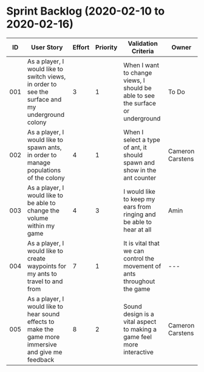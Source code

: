 # Sprint Backlog (2020-02-10 to 2020-02-16)

| ID | User Story | Effort | Priority | Validation Criteria | Owner |
|----|------------|--------|----------|---------------------|-------|
| 001 | As a player, I would like to switch views, in order to see the surface and my underground colony | 3 | 1 | When I want to change views, I should be able to see the surface or underground | To Do | 
| 002 | As a player, I would like to spawn ants, in order to manage populations of the colony | 4 | 1 | When I select a type of ant, it should spawn and show in the ant counter | Cameron Carstens |
| 003 | As a player, I would like to be able to change the volume within my game | 4 | 3 | I would like to keep my ears from ringing and be able to hear at all | Amin |
| 004 | As a player, I would like to create waypoints for my ants to travel to and from | 7 | 1 | It is vital that we can control the movement of ants throughout the game | --- | 
| 005 | As a player, I would like to hear sound effects to make the game more immersive and give me feedback | 8 | 2 | Sound design is a vital aspect to making a game feel more interactive | Cameron Carstens |
